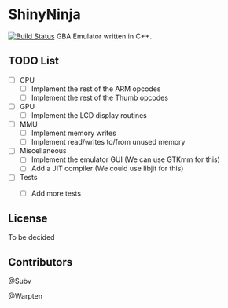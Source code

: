 ShinyNinja
===========
[![Build Status](https://travis-ci.org/Subv/shiny-ninja.svg?branch=master)](https://travis-ci.org/Subv/shiny-ninja)
GBA Emulator written in C++.



TODO List
---------
- [ ] CPU
  * [ ] Implement the rest of the ARM opcodes
  * [ ] Implement the rest of the Thumb opcodes
- [ ] GPU
  * [ ] Implement the LCD display routines
- [ ] MMU
  * [ ] Implement memory writes
  * [ ] Implement read/writes to/from unused memory
- [ ] Miscellaneous
  * [ ] Implement the emulator GUI (We can use GTKmm for this)
  * [ ] Add a JIT compiler (We could use libjit for this)
- [ ] Tests
  * [ ] Add more tests
 

License
---------
To be decided


Contributors
---------
@Subv

@Warpten
